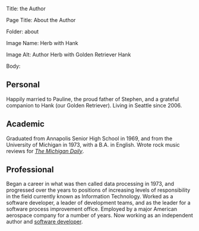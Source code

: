 Title:  the Author

Page Title: About the Author

Folder: about

Image Name: Herb with Hank

Image Alt: Author Herb with Golden Retriever Hank

Body:

## Personal

Happily married to Pauline, the proud father of Stephen, and a grateful companion to Hank (our Golden Retriever). Living in Seattle since 2006. 

## Academic

Graduated from Annapolis Senior High School in 1969, and from the University of Michigan in 1973, with a B.A. in English. Wrote rock music reviews for [*The Michigan Daily*](https://www.michigandaily.com/).

## Professional

Began a career in what was then called data processing in 1973, and progressed over the years to positions of increasing levels of responsibility in the field currently known as Information Technology. Worked as a software developer, a leader of development teams, and as the leader for a software process improvement office. Employed by a major American aerospace company for a number of years. Now working as an independent author and [software developer][nn]. 

[nn]: https://notenik.app
